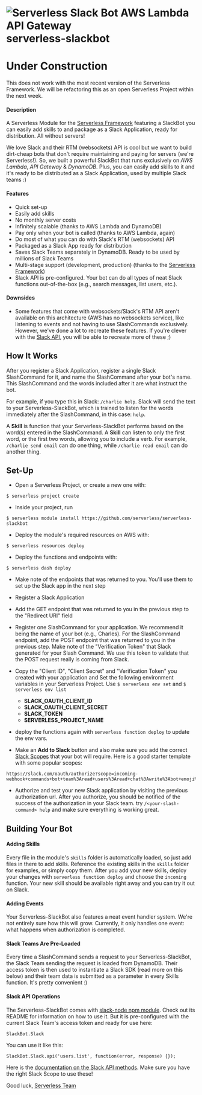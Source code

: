 ![Serverless Slack Bot AWS Lambda API Gateway](https://servant-assets.s3.amazonaws.com/img/serverless_slackbot_readme2.gif)
serverless-slackbot
===================

# Under Construction 
This does not work with the most recent version of the Serverless Framework.  We will be refactoring this as an open Serverless Project within the next week.

#### Description
A Serverless Module for the [Serverless Framework](http://www.serverless.com) featuring a SlackBot you can easily add skills to and package as a Slack Application, ready for distribution.  All without servers!

We love Slack and their RTM (websockets) API is cool but we want to build dirt-cheap bots that don't require maintaining and paying for servers (we're Serverless!).  So, we built a powerful SlackBot that runs exclusively on *AWS Lambda*, *API Gateway* & *DynamoDB*.  Plus, you can easily add skills to it and it's ready to be distributed as a Slack Application, used by multiple Slack teams :)

#### Features
* Quick set-up
* Easily add skills
* No monthly server costs
* Infinitely scalable (thanks to AWS Lambda and DynamoDB)
* Pay only when your bot is called (thanks to AWS Lambda, again)
* Do most of what you can do with Slack's RTM (websockets) API
* Packaged as a Slack App ready for distribution
* Saves Slack Teams separately in DynamoDB.  Ready to be used by millions of Slack Teams
* Multi-stage support (development, production) (thanks to the [Serverless Framework](http://www.serverless.com))
* Slack API is pre-configured.  Your bot can do all types of neat Slack functions out-of-the-box (e.g., search messages, list users, etc.).

#### Downsides
* Some features that come with websockets/Slack's RTM API aren't available on this architecture (AWS has no websockets service), like listening to events and not having to use SlashCommands exclusively.  However, we've done a lot to recreate these features.  If you're clever with the [Slack API](https://api.slack.com/methods), you will be able to recreate more of these ;)

## How It Works
After you register a Slack Application, register a single Slack SlashCommand for it, and name the SlashCommand after your bot's name.  This SlashCommand and the words included after it are what instruct the bot.

For example, if you type this in Slack: `/charlie help`.  Slack will send the text to your Serverless-SlackBot, which is trained to listen for the words immediately after the SlashCommand, in this case: `help`.

A **Skill** is function that your Serverless-SlackBot performs based on the word(s) entered in the SlashCommand.  A **Skill** can listen to only the first word, or the first two words, allowing you to include a verb.  For example, `/charlie send email` can do one thing, while `/charlie read email` can do another thing.

## Set-Up
* Open a Serverless Project, or create a new one with:
```
$ serverless project create
```
* Inside your project, run
```
$ serverless module install https://github.com/serverless/serverless-slackbot
```
* Deploy the module's required resources on AWS with:
```
$ serverless resources deploy
```
* Deploy the functions and endpoints with:
```
$ serverless dash deploy
```
* Make note of the endpoints that was returned to you. You'll use them to set up the Slack app in the next step

* Register a Slack Application
* Add the GET endpoint that was returned to you in the previous step to the "Redirect URI" field
* Register one SlashCommand for your application. We recommend it being the name of your bot (e.g., Charles). For the SlashCommand endpoint, add the POST endpoint that was returned to you in the previous step. Make note of the "Verification Token" that Slack generated for your Slash Command. We use this token to validate that the POST request really is coming from Slack.

* Copy the "Client ID", "Client Secret" and "Verification Token" you created with your application and Set the following environment variables in your Serverless Project.  Use `$ serverless env set` and `$ serverless env list`
  * **SLACK_OAUTH_CLIENT_ID**
  * **SLACK_OAUTH_CLIENT_SECRET**
  * **SLACK_TOKEN**
  * **SERVERLESS_PROJECT_NAME**


* deploy the functions again with `serverless function deploy` to update the env vars.

* Make an **Add to Slack** button and also make sure you add the correct [Slack Scopes](https://api.slack.com/docs/oauth-scopes) that your bot will require.  Here is a good starter template with some popular scopes:
```
https://slack.com/oauth/authorize?scope=incoming-webhook+commands+bot+team%3Aread+users%3Aread+chat%3Awrite%3Abot+emoji%3Aread+reactions%3Awrite&client_id=YOURSLACKCLIENTIDGOESHERE
```
* Authorize and test your new Slack application by visiting the previous authorization url. After you authorize, you should be notified of the success of the authorization in your Slack team. try `/<your-slash-command> help`  and make sure everything is working great.

## Building Your Bot

#### Adding Skills
Every file in the module's `skills` folder is automatically loaded, so just add files in there to add skills.  Reference the existing skills in the `skills` folder for examples, or simply copy them. After you add your new skills, deploy your changes with `serverless function deploy` and choose the `incoming` function. Your new skill should be available right away and you can try it out on Slack.

#### Adding Events
Your Serverless-SlackBot also features a neat event handler system.  We're not entirely sure how this will grow.  Currently, it only handles one event: what happens when authorization is completed.

#### Slack Teams Are Pre-Loaded
Every time a SlashCommand sends a request to your Serverless-SlackBot, the Slack Team sending the request is loaded from DynamoDB.  Their access token is then used to instantiate a Slack SDK (read more on this below) and their team data is submitted as a parameter in every Skills function.  It's pretty convenient :)

#### Slack API Operations
The Serverless-SlackBot comes with [slack-node npm module](https://github.com/clonn/slack-node-sdk).  Check out its README for information on how to use it.  But it is pre-configured with the current Slack Team's access token and ready for use here:
```
SlackBot.Slack
```
You can use it like this:
```
SlackBot.Slack.api('users.list', function(error, response) {});
```
Here is the [documentation on the Slack API methods](https://api.slack.com/methods).  Make sure you have the right Slack Scope to use these!

Good luck,
[Serverless Team](http://www.serverless.com)
